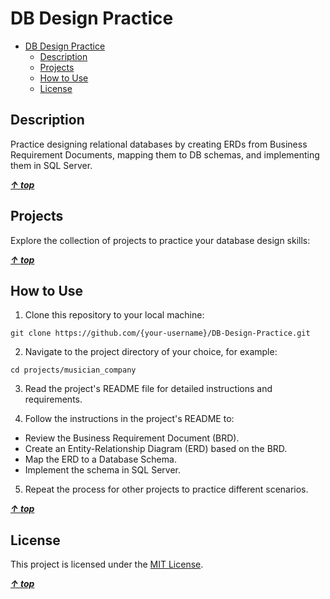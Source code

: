 # DB Design Practice

<!-- TOC -->

- [DB Design Practice](#db-design-practice)
    - [Description](#description)
    - [Projects](#projects)
    - [How to Use](#how-to-use)
    - [License](#license)

<!-- /TOC -->

## Description

Practice designing relational databases by creating ERDs from Business Requirement Documents, mapping them to DB schemas, and implementing them in SQL Server.

**_[&uarr; top](#db-design-practice)_**

## Projects

Explore the collection of projects to practice your database design skills:

**_[&uarr; top](#db-design-practice)_**

## How to Use

1. Clone this repository to your local machine:

```shell
git clone https://github.com/{your-username}/DB-Design-Practice.git
```

2. Navigate to the project directory of your choice, for example:

```shell
cd projects/musician_company
```

3. Read the project's README file for detailed instructions and requirements.

4. Follow the instructions in the project's README to:

- Review the Business Requirement Document (BRD).
- Create an Entity-Relationship Diagram (ERD) based on the BRD.
- Map the ERD to a Database Schema.
- Implement the schema in SQL Server.

5. Repeat the process for other projects to practice different scenarios.

**_[&uarr; top](#db-design-practice)_**

## License

This project is licensed under the [MIT License](./LICENSE).

**_[&uarr; top](#db-design-practice)_**
